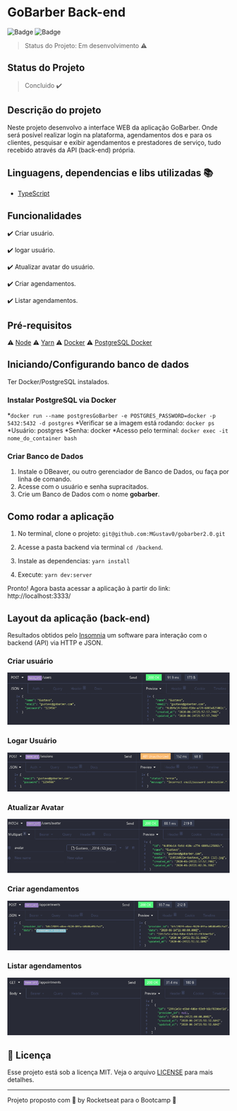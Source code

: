 # GoBarber Back-end

![Badge](https://img.shields.io/badge/node-%3E%3D%2012.18.2-brightgreen) ![Badge](https://img.shields.io/badge/types-Flow%20%7C%20TypeScript-blue)

> Status do Projeto: Em desenvolvimento :warning:
<!-- > Status do Projeto: Em desenvolvimento :warning: -->

## Status do Projeto

> Concluido :heavy_check_mark:

## Descrição do projeto

Neste projeto desenvolvo a interface WEB da aplicação GoBarber. Onde será posível realizar login na plataforma, agendamentos dos e para os clientes, pesquisar e exibir agendamentos e prestadores de serviço, tudo recebido através da API (back-end) própria.

## Linguagens, dependencias e libs utilizadas :books:

- [TypeScript](https://www.typescriptlang.org/)

## Funcionalidades

:heavy_check_mark: Criar usuário.

:heavy_check_mark: logar usuário.

:heavy_check_mark: Atualizar avatar do usuário.

:heavy_check_mark: Criar agendamentos.

:heavy_check_mark: Listar agendamentos.

## Pré-requisitos

:warning: [Node](https://nodejs.org/en/download/)
:warning: [Yarn](https://yarnpkg.com/getting-started/install)
:warning: [Docker](https://www.docker.com/products/docker-desktop)
:warning: [PostgreSQL Docker](https://hub.docker.com/_/postgres)

## Iniciando/Configurando banco de dados

Ter Docker/PostgreSQL instalados.

### Instalar PostgreSQL via Docker

*`docker run --name postgresGoBarber -e POSTGRES_PASSWORD=docker -p 5432:5432 -d postgres`
*Verificar se a imagem está rodando: `docker ps`
*Usuário: postgres
*Senha: docker
*Acesso pelo terminal: `docker exec -it nome_do_container bash`

### Criar Banco de Dados

1. Instale o DBeaver, ou outro gerenciador de Banco de Dados, ou faça por linha de comando.
2. Acesse com o usuário e senha supracitados.
3. Crie um Banco de Dados com o nome __gobarber__.

## Como rodar a aplicação

1. No terminal, clone o projeto: `git@github.com:MGustav0/gobarber2.0.git`

2. Acesse a pasta backend via terminal `cd /backend`.

3. Instale as dependencias: `yarn install`

4. Execute: `yarn dev:server`

Pronto! Agora basta acessar a aplicação à partir do link: http://localhost:3333/

## Layout da aplicação (back-end)

Resultados obtidos pelo [Insomnia](https://insomnia.rest/download/) um software para interação com o backend (API) via HTTP e JSON.

### Criar usuário

<img src="https://github.com/MGustav0/gobarber2.0/blob/master/extras/screenshots/backend/01_-_create_user.png" max-width="800" max-heigth="600" />

### Logar Usuário

<img src="https://github.com/MGustav0/gobarber2.0/blob/master/extras/screenshots/backend/02_-_user_login.png" max-width="800" max-heigth="600" />

### Atualizar Avatar

<img src="https://github.com/MGustav0/gobarber2.0/blob/master/extras/screenshots/backend/03_-_avatar_update.png" max-width="800" max-heigth="600" />

### Criar agendamentos

<img src="https://github.com/MGustav0/gobarber2.0/blob/master/extras/screenshots/backend/04_-_create_appointment.png" max-width="800" max-heigth="600" />

### Listar agendamentos

<img src="https://github.com/MGustav0/gobarber2.0/blob/master/extras/screenshots/backend/05_-_list_appointment.png" max-width="800" max-heigth="600" />

## :memo: Licença

Esse projeto está sob a licença MIT. Veja o arquivo [LICENSE](LICENSE) para mais detalhes.

---

Projeto proposto com 💜 by Rocketseat para o Bootcamp :wave:
